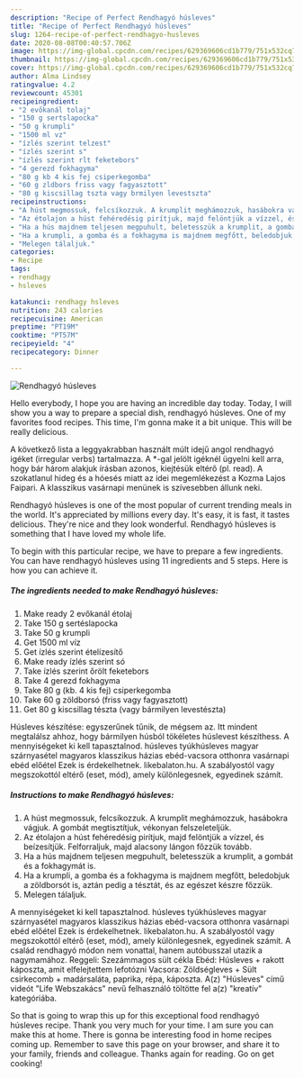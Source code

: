 ```yaml
---
description: "Recipe of Perfect Rendhagyó húsleves"
title: "Recipe of Perfect Rendhagyó húsleves"
slug: 1264-recipe-of-perfect-rendhagyo-husleves
date: 2020-08-08T00:40:57.706Z
image: https://img-global.cpcdn.com/recipes/629369606cd1b779/751x532cq70/rendhagyo-husleves-recept-foto.jpg
thumbnail: https://img-global.cpcdn.com/recipes/629369606cd1b779/751x532cq70/rendhagyo-husleves-recept-foto.jpg
cover: https://img-global.cpcdn.com/recipes/629369606cd1b779/751x532cq70/rendhagyo-husleves-recept-foto.jpg
author: Alma Lindsey
ratingvalue: 4.2
reviewcount: 45301
recipeingredient:
- "2 evőkanál tolaj"
- "150 g sertslapocka"
- "50 g krumpli"
- "1500 ml vz"
- "ízlés szerint telzest"
- "ízlés szerint s"
- "ízlés szerint rlt feketebors"
- "4 gerezd fokhagyma"
- "80 g kb 4 kis fej csiperkegomba"
- "60 g zldbors friss vagy fagyasztott"
- "80 g kiscsillag tszta vagy brmilyen levestszta"
recipeinstructions:
- "A húst megmossuk, felcsíkozzuk. A krumplit meghámozzuk, hasábokra vágjuk. A gombát megtisztítjuk, vékonyan felszeleteljük."
- "Az étolajon a húst fehéredésig pirítjuk, majd felöntjük a vízzel, és beízesítjük. Felforraljuk, majd alacsony lángon főzzük tovább."
- "Ha a hús majdnem teljesen megpuhult, beletesszük a krumplit, a gombát és a fokhagymát is."
- "Ha a krumpli, a gomba és a fokhagyma is majdnem megfőtt, beledobjuk a zöldborsót is, aztán pedig a tésztát, és az egészet készre főzzük."
- "Melegen tálaljuk."
categories:
- Recipe
tags:
- rendhagy
- hsleves

katakunci: rendhagy hsleves 
nutrition: 243 calories
recipecuisine: American
preptime: "PT19M"
cooktime: "PT57M"
recipeyield: "4"
recipecategory: Dinner

---
```



![Rendhagyó húsleves](https://img-global.cpcdn.com/recipes/629369606cd1b779/751x532cq70/rendhagyo-husleves-recept-foto.jpg)

Hello everybody, I hope you are having an incredible day today. Today, I will show you a way to prepare a special dish, rendhagyó húsleves. One of my favorites food recipes. This time, I'm gonna make it a bit unique. This will be really delicious.

A következő lista a leggyakrabban használt múlt idejű angol rendhagyó igéket (irregular verbs) tartalmazza. A *-gal jelölt igéknél ügyelni kell arra, hogy bár három alakjuk írásban azonos, kiejtésük eltérő (pl. read). A szokatlanul hideg és a hóesés miatt az idei megemlékezést a Kozma Lajos Faipari. A klasszikus vasárnapi menünek is szívesebben állunk neki.

Rendhagyó húsleves is one of the most popular of current trending meals in the world. It's appreciated by millions every day. It's easy, it is fast, it tastes delicious. They're nice and they look wonderful. Rendhagyó húsleves is something that I have loved my whole life.


To begin with this particular recipe, we have to prepare a few ingredients. You can have rendhagyó húsleves using 11 ingredients and 5 steps. Here is how you can achieve it.

<!--inarticleads1-->

##### The ingredients needed to make Rendhagyó húsleves:

1. Make ready 2 evőkanál étolaj
1. Take 150 g sertéslapocka
1. Take 50 g krumpli
1. Get 1500 ml víz
1. Get ízlés szerint ételízesítő
1. Make ready ízlés szerint só
1. Take ízlés szerint őrölt feketebors
1. Take 4 gerezd fokhagyma
1. Take 80 g (kb. 4 kis fej) csiperkegomba
1. Take 60 g zöldborsó (friss vagy fagyasztott)
1. Get 80 g kiscsillag tészta (vagy bármilyen levestészta)


Húsleves készítése: egyszerűnek tűnik, de mégsem az. Itt mindent megtalálsz ahhoz, hogy bármilyen húsból tökéletes húslevest készíthess. A mennyiségeket ki kell tapasztalnod. húsleves tyúkhúsleves magyar szárnyasétel magyaros klasszikus házias ebéd-vacsora otthonra vasárnapi ebéd előétel Ezek is érdekelhetnek. likebalaton.hu. A szabályostól vagy megszokottól eltérő (eset, mód), amely különlegesnek, egyedinek számít. 

<!--inarticleads2-->

##### Instructions to make Rendhagyó húsleves:

1. A húst megmossuk, felcsíkozzuk. A krumplit meghámozzuk, hasábokra vágjuk. A gombát megtisztítjuk, vékonyan felszeleteljük.
1. Az étolajon a húst fehéredésig pirítjuk, majd felöntjük a vízzel, és beízesítjük. Felforraljuk, majd alacsony lángon főzzük tovább.
1. Ha a hús majdnem teljesen megpuhult, beletesszük a krumplit, a gombát és a fokhagymát is.
1. Ha a krumpli, a gomba és a fokhagyma is majdnem megfőtt, beledobjuk a zöldborsót is, aztán pedig a tésztát, és az egészet készre főzzük.
1. Melegen tálaljuk.


A mennyiségeket ki kell tapasztalnod. húsleves tyúkhúsleves magyar szárnyasétel magyaros klasszikus házias ebéd-vacsora otthonra vasárnapi ebéd előétel Ezek is érdekelhetnek. likebalaton.hu. A szabályostól vagy megszokottól eltérő (eset, mód), amely különlegesnek, egyedinek számít. A család rendhagyó módon nem vonattal, hanem autóbusszal utazik a nagymamához. Reggeli: Szezámmagos sült cékla Ebéd: Húsleves + rakott káposzta, amit elfelejtettem lefotózni Vacsora: Zöldségleves + Sült csirkecomb + madársaláta, paprika, répa, káposzta. A(z) &#34;Húsleves&#34; című videót &#34;Life Webszakács&#34; nevű felhasználó töltötte fel a(z) &#34;kreatív&#34; kategóriába. 

So that is going to wrap this up for this exceptional food rendhagyó húsleves recipe. Thank you very much for your time. I am sure you can make this at home. There is gonna be interesting food in home recipes coming up. Remember to save this page on your browser, and share it to your family, friends and colleague. Thanks again for reading. Go on get cooking!
